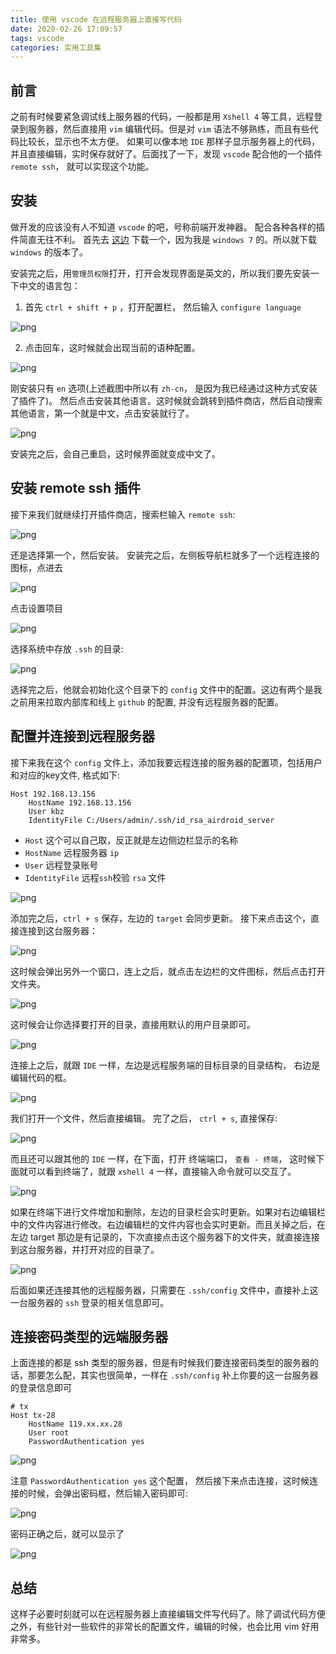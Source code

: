 ```yaml
---
title: 使用 vscode 在远程服务器上直接写代码
date: 2020-02-26 17:09:57
tags: vscode
categories: 实用工具集
---
```

## 前言
之前有时候要紧急调试线上服务器的代码，一般都是用 `Xshell 4` 等工具，远程登录到服务器，然后直接用 `vim` 编辑代码。但是对 `vim` 语法不够熟练，而且有些代码比较长，显示也不太方便。 如果可以像本地 `IDE` 那样子显示服务器上的代码，并且直接编辑，实时保存就好了。后面找了一下，发现 `vscode` 配合他的一个插件 `remote ssh`， 就可以实现这个功能。

## 安装
做开发的应该没有人不知道 `vscode` 的吧，号称前端开发神器。 配合各种各样的插件简直无往不利。 首先去 [这边](https://code.visualstudio.com/Download) 下载一个，因为我是 `windows 7` 的。所以就下载 `windows` 的版本了。
<!--more-->
安装完之后，用`管理员权限`打开，打开会发现界面是英文的，所以我们要先安装一下中文的语言包：
1. 首先 `ctrl + shift + p` ，打开配置栏， 然后输入  `configure language`

![png](1.png)

2. 点击回车，这时候就会出现当前的语种配置。 

![png](2.png)

刚安装只有 `en` 选项(上述截图中所以有 `zh-cn`， 是因为我已经通过这种方式安装了插件了)。 然后点击安装其他语言。这时候就会跳转到插件商店，然后自动搜索其他语言，第一个就是中文，点击安装就行了。 

![png](3.png)

安装完之后，会自己重启，这时候界面就变成中文了。

## 安装 remote ssh 插件
接下来我们就继续打开插件商店，搜索栏输入 `remote ssh`:

![png](4.png)

还是选择第一个，然后安装。 安装完之后，左侧板导航栏就多了一个远程连接的图标，点进去

![png](5.png)

点击设置项目

![png](6.png)

选择系统中存放 `.ssh` 的目录:

![png](7.png)

选择完之后，他就会初始化这个目录下的 `config` 文件中的配置。这边有两个是我之前用来拉取内部库和线上 `github` 的配置, 并没有远程服务器的配置。

## 配置并连接到远程服务器

接下来我在这个 `config` 文件上，添加我要远程连接的服务器的配置项，包括用户和对应的key文件, 格式如下:
```text
Host 192.168.13.156
    HostName 192.168.13.156
    User kbz
    IdentityFile C:/Users/admin/.ssh/id_rsa_airdroid_server
```

- `Host` 这个可以自己取，反正就是左边侧边栏显示的名称
- `HostName` 远程服务器 `ip`
- `User` 远程登录账号
- `IdentityFile` 远程`ssh`校验 `rsa` 文件

![png](8.png)

添加完之后，`ctrl + s` 保存，左边的 `target` 会同步更新。 接下来点击这个，直接连接到这台服务器：

![png](9.png)

这时候会弹出另外一个窗口，连上之后，就点击左边栏的文件图标，然后点击打开文件夹。

![png](10.png)

这时候会让你选择要打开的目录，直接用默认的用户目录即可。

![png](11.png)

连接上之后，就跟 `IDE` 一样，左边是远程服务端的目标目录的目录结构， 右边是编辑代码的框。

![png](12.png)

我们打开一个文件，然后直接编辑。 完了之后， `ctrl + s`, 直接保存:

![png](13.png)

而且还可以跟其他的 `IDE` 一样，在下面，打开 终端端口， `查看 - 终端`， 这时候下面就可以看到终端了，就跟 `xshell 4` 一样，直接输入命令就可以交互了。

![png](14.png)

如果在终端下进行文件增加和删除，左边的目录栏会实时更新。如果对右边编辑栏中的文件内容进行修改。右边编辑栏的文件内容也会实时更新。而且关掉之后，在左边 target 那边是有记录的，下次直接点击这个服务器下的文件夹，就直接连接到这台服务器，并打开对应的目录了。

![png](15.png)

后面如果还连接其他的远程服务器，只需要在 `.ssh/config` 文件中，直接补上这一台服务器的 `ssh` 登录的相关信息即可。

## 连接密码类型的远端服务器
上面连接的都是 ssh 类型的服务器，但是有时候我们要连接密码类型的服务器的话，那要怎么配，其实也很简单，一样在 `.ssh/config` 补上你要的这一台服务器的登录信息即可
```text
# tx
Host tx-28
    HostName 119.xx.xx.28
    User root
    PasswordAuthentication yes
```

![png](16.png)

注意 `PasswordAuthentication yes` 这个配置， 然后接下来点击连接，这时候连接的时候，会弹出密码框，然后输入密码即可:

![png](17.png)

密码正确之后，就可以显示了

![png](18.png)

## 总结
这样子必要时刻就可以在远程服务器上直接编辑文件写代码了。除了调试代码方便之外，有些针对一些软件的非常长的配置文件，编辑的时候，也会比用 vim 好用非常多。


